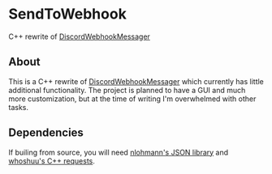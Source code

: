 # SendToWebhook
C++ rewrite of [DiscordWebhookMessager](https://github.com/NeoInversion/DiscordWebhookMessager)

## About
This is a C++ rewrite of [DiscordWebhookMessager](https://github.com/NeoInversion/DiscordWebhookMessager) which currently has little additional functionality. The project is planned to have a GUI and much more customization, but at the time of writing I'm overwhelmed with other tasks.

## Dependencies
If builing from source, you will need [nlohmann's JSON library](https://github.com/nlohmann/json) and [whoshuu's C++ requests](https://github.com/whoshuu/cpr).
